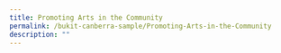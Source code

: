 ```yaml
---
title: Promoting Arts in the Community
permalink: /bukit-canberra-sample/Promoting-Arts-in-the-Community
description: ""
---
```

